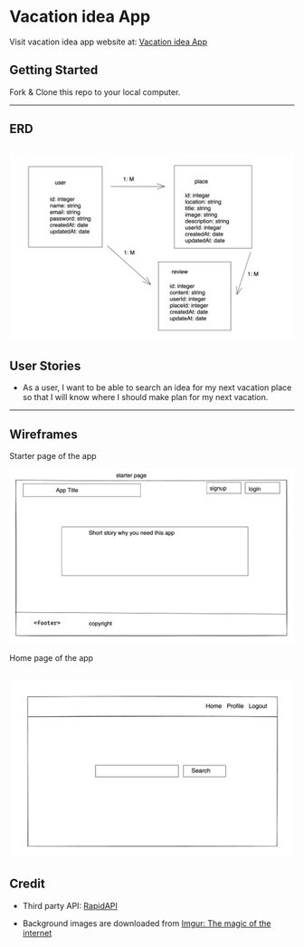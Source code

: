 # Vacation idea App

Visit vacation idea app website at: [Vacation idea App](https://vacations-idea-app.herokuapp.com/)

## Getting Started

Fork & Clone this repo to your local computer.

----------------------------------------------------------
## ERD

![ERD](img/project2%20ERD.png)
----------------------------------------------------------
## User Stories

* As a user, I want to be able to search an idea for my next vacation place so that I will know where I should make plan for my next vacation.
----------------------------------------------------------
## Wireframes

Starter page of the app

![wireframes](img/vacation%20app%20stater%20page.png)

Home page of the app

![wireframes](img/vacations%20search%20page.png)
----------------------------------------------------------
## Credit

* Third party API: [RapidAPI](https://rapidapi.com)

* Background images are downloaded from [Imgur: The magic of the internet](https://imgur.com/YWuotPe.jpg)


